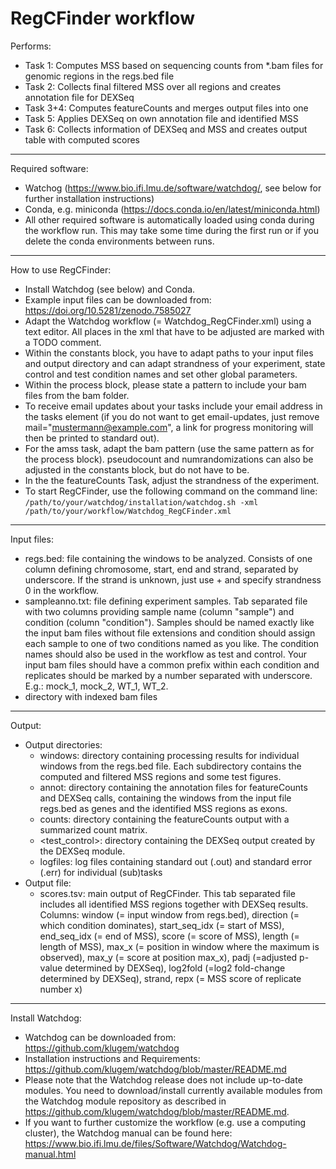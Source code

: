 RegCFinder workflow
==================================

Performs:
* Task 1: Computes MSS based on sequencing counts from *.bam files for genomic regions in the regs.bed file
* Task 2: Collects final filtered MSS over all regions and creates annotation file for DEXSeq
* Task 3+4: Computes featureCounts and merges output files into one
* Task 5: Applies DEXSeq on own annotation file and identified MSS
* Task 6: Collects information of DEXSeq and MSS and creates output table with computed scores

---

Required software:
* Watchog (https://www.bio.ifi.lmu.de/software/watchdog/, see below for further installation instructions)
* Conda, e.g. miniconda (https://docs.conda.io/en/latest/miniconda.html)
* All other required software is automatically loaded using conda during the workflow run. This may take some time during the first run or if you delete the conda environments between runs. 

---

How to use RegCFinder:
* Install Watchdog (see below) and Conda.
* Example input files can be downloaded from: https://doi.org/10.5281/zenodo.7585027
* Adapt the Watchdog workflow (= Watchdog_RegCFinder.xml) using a text editor. All places in the xml that have to be adjusted are marked with a TODO comment. 
* Within the constants block, you have to adapt paths to your input files and output directory and can adapt strandness of your experiment, state control and test condition names and set other global parameters. 
* Within the process block, please state a pattern to include your bam files from the bam folder. 
* To receive email updates about your tasks include your email address in the tasks element (if you do not want to get email-updates, just remove mail="mustermann@example.com", a link for progress monitoring will then be printed to standard out). 
* For the amss task, adapt the bam pattern (use the same pattern as for the process block). pseudocount and numrandomizations can also be adjusted in the constants block, but do not have to be. 
* In the the featureCounts Task, adjust the strandness of the experiment. 
* To start RegCFinder, use the following command on the command line: `/path/to/your/watchdog/installation/watchdog.sh -xml /path/to/your/workflow/Watchdog_RegCFinder.xml`

---

Input files:
* regs.bed:  file containing the windows to be analyzed. Consists of one column defining chromosome, start, end and strand, separated by underscore. If the strand is unknown, just use + and specify strandness 0 in the workflow.
* sampleanno.txt: file defining experiment samples. Tab separated file with two columns providing sample name (column "sample") and condition (column "condition"). Samples should be named exactly like the input bam files without file extensions and condition should assign each sample to one of two conditions named as you like. The condition names should also be used in the workflow as test and control. Your input bam files should have a common prefix within each condition and replicates should be marked by a number separated with underscore. E.g.: mock_1, mock_2, WT_1, WT_2.
* directory with indexed bam files 

---

Output:
- Output directories:
   * windows:  directory containing processing results for individual windows from the regs.bed file. Each subdirectory contains the computed and filtered MSS regions and some test figures. 
   * annot: directory containing the annotation files for featureCounts and DEXSeq calls, containing the windows from the input file regs.bed as genes and the identified MSS regions as exons.
   * counts: directory containing the featureCounts output with a summarized count matrix.
   * <test_control>:  directory containing the DEXSeq output created by the DEXSeq module.
   * logfiles: log files containing standard out (.out) and standard error (.err) for individual (sub)tasks
- Output file:
   * scores.tsv: main output of RegCFinder. This tab separated file includes all identified MSS regions together with DEXSeq results. Columns: window (= input window from regs.bed), direction (= which condition dominates), start_seq_idx (= start of MSS), end_seq_idx (= end of MSS), score (= score of MSS), length (= length of MSS), max_x (= position in window where the maximum is observed), max_y (= score at position max_x), padj (=adjusted p-value determined by DEXSeq), log2fold (=log2 fold-change determined by DEXSeq), strand, repx (= MSS score of replicate number x)

---

Install Watchdog:
* Watchdog can be downloaded from: https://github.com/klugem/watchdog
* Installation instructions and Requirements: https://github.com/klugem/watchdog/blob/master/README.md
* Please note that the Watchdog release does not include up-to-date modules. You need to download/install currently available modules from the Watchdog module repository as described in https://github.com/klugem/watchdog/blob/master/README.md.
* If you want to further customize the workflow (e.g. use a computing cluster), the Watchdog manual can be found here: https://www.bio.ifi.lmu.de/files/Software/Watchdog/Watchdog-manual.html


